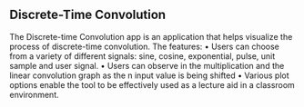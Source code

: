<h2>Discrete-Time Convolution</h2>

<p>The Discrete-time Convolution app is an application that helps visualize the process of discrete-time convolution. 
The features:
•	Users can choose from a variety of different signals: sine, cosine, exponential, pulse, unit sample and user signal.
•	Users can observe in the multiplication and the linear convolution graph as the n input value is being shifted
•	Various plot options enable the tool to be effectively used as a lecture aid in a classroom environment.
</p>
